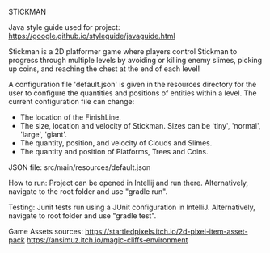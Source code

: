 STICKMAN

Java style guide used for project: https://google.github.io/styleguide/javaguide.html

Stickman is a 2D platformer game where players control Stickman to progress through multiple levels by avoiding or killing enemy slimes, picking up coins, 
and reaching the chest at the end of each level!

A configuration file 'default.json' is given in the resources directory for the user to configure the quantities and positions of entities within a level.
The current configuration file can change:
- The location of the FinishLine.
- The size, location and velocity of Stickman. Sizes can be 'tiny', 'normal', 'large', 'giant'.
- The quantity, position, and velocity of Clouds and Slimes.
- The quantity and position of Platforms, Trees and Coins.

JSON file: src/main/resources/default.json

How to run:
Project can be opened in Intellij and run there. Alternatively, navigate to the root folder and use "gradle run".

Testing:
Junit tests run using a JUnit configuration in IntelliJ.
Alternatively, navigate to root folder and use "gradle test".

Game Assets sources:
https://startledpixels.itch.io/2d-pixel-item-asset-pack
https://ansimuz.itch.io/magic-cliffs-environment

